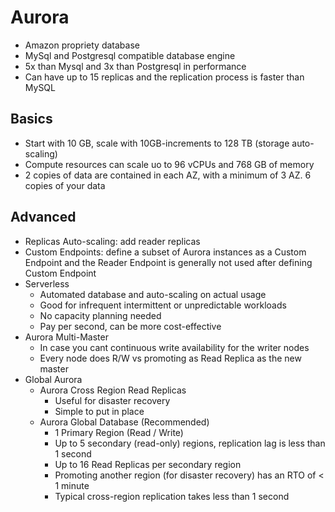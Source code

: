 # Aurora 

- Amazon propriety database 
- MySql and Postgresql compatible database engine
- 5x than Mysql and 3x than Postgresql in performance 
- Can have up to 15 replicas and the replication process is faster than MySQL

 
## Basics

- Start with 10 GB, scale with 10GB-increments to 128 TB (storage auto-scaling)
- Compute resources can scale uo to 96 vCPUs and 768 GB of memory
- 2 copies of data are contained in each AZ, with a minimum of 3 AZ. 6 copies of your data


## Advanced 

- Replicas Auto-scaling: add reader replicas 
- Custom Endpoints: define a subset of Aurora instances as a Custom Endpoint and the Reader Endpoint is generally not
  used after defining Custom Endpoint
- Serverless 
  - Automated database and auto-scaling on actual usage 
  - Good for infrequent intermittent or unpredictable workloads
  - No capacity planning needed 
  - Pay per second, can be more cost-effective 
- Aurora Multi-Master 
  - In case you cant continuous write availability for the writer nodes 
  - Every node does R/W vs promoting as Read Replica as the new master 
- Global Aurora
  - Aurora Cross Region Read Replicas 
    - Useful for disaster recovery 
    - Simple to put in place  
  - Aurora Global Database (Recommended)
    - 1 Primary Region (Read / Write)
    - Up to 5 secondary (read-only) regions, replication lag is less than 1 second 
    - Up to 16 Read Replicas per secondary region 
    - Promoting another region  (for disaster recovery) has an RTO of < 1 minute 
    - Typical cross-region replication takes less than 1 second 